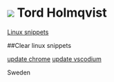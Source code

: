 ![](http://0.gravatar.com/avatar/e0068689b51209a9aab0bc31d2767a56) Tord Holmqvist
==================================================================================

[Linux snippets](linux.md)

##Clear linux snippets

[update chrome](clearlinux/update-chrome.md)
[update vscodium](clearlinux/update-vscodium.md)

Sweden
